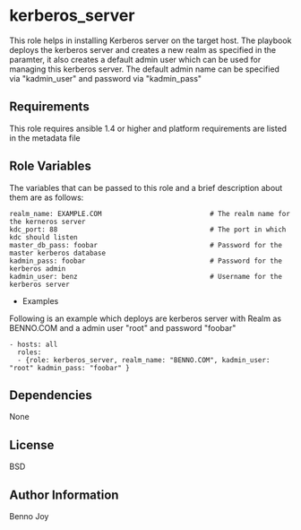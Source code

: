kerberos_server
========

This role helps in installing Kerberos server on the target host. 
The playbook deploys the kerberos server and creates a new realm as specified in the paramter, it also creates a default admin user which can be used for managing this kerberos server. The default admin name can be specified via "kadmin_user" and password via "kadmin_pass"

Requirements
------------

This role requires ansible 1.4 or higher and platform requirements are listed in the metadata file

Role Variables
--------------

The variables that can be passed to this role and a brief description about them are as follows:

```
realm_name: EXAMPLE.COM                           # The realm name for the kerneros server
kdc_port: 88                                      # The port in which kdc should listen
master_db_pass: foobar                            # Password for the master kerberos database
kadmin_pass: foobar                               # Password for the kerberos admin
kadmin_user: benz                                 # Username for the kerberos server
```
- Examples

Following is an example which deploys are kerberos server with Realm as BENNO.COM and a admin user "root" and password "foobar"

```
- hosts: all
  roles:
  - {role: kerberos_server, realm_name: "BENNO.COM", kadmin_user: "root" kadmin_pass: "foobar" }

```

Dependencies
------------

None

License
-------

BSD

Author Information
------------------

Benno Joy


